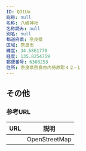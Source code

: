 ```yaml
---
ID: Q3tUo
総称: null
名称: 八嶋神社
名称読み: null
別名: null
都道府県: 奈良県
区域: 奈良市
緯度: 34.6861779
経度: 135.8254759
郵便番号: 6308253
住所: 奈良県奈良市内侍原町４２−１
---
```


## その他

### 参考URL

| URL | 説明          |
| --- | ------------- |
|     | OpenStreetMap |

